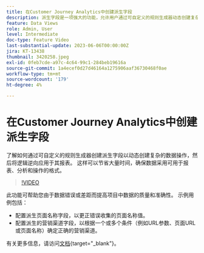 ```yaml
---
title: 在Customer Journey Analytics中创建派生字段
description: 派生字段是一项强大的功能，允许用户通过可自定义的规则生成器动态创建复杂的数据操作，然后将逻辑逆向应用于其报表，从而节省大量时间确保数据采用可用于报表、分析和操作的格式。
feature: Data Views
role: Admin, User
level: Intermediate
doc-type: Feature Video
last-substantial-update: 2023-06-06T00:00:00Z
jira: KT-13438
thumbnail: 3420258.jpeg
exl-id: 0feb7cde-a97c-4c64-99c1-284beb19616a
source-git-commit: 1a4ecef0d27d46164a1275906aaf36730468f0ae
workflow-type: tm+mt
source-wordcount: '179'
ht-degree: 4%

---
```


# 在Customer Journey Analytics中创建派生字段

了解如何通过可自定义的规则生成器创建派生字段以动态创建复杂的数据操作，然后将逻辑逆向应用于其报表。 这样可以节省大量时间，确保数据采用可用于报表、分析和操作的格式。

>[!VIDEO](https://video.tv.adobe.com/v/3420258/?learn=on)

此功能可帮助您由于数据错误或差距而提高项目中数据的质量和准确性。
示例用例包括：

* 配置派生页面名称字段，以更正错误收集的页面名称值。
* 配置派生的营销渠道字段，以根据一个或多个条件（例如URL参数、页面URL或页面名称）确定正确的营销渠道。

有关更多信息，请访问[文档](https://experienceleague.adobe.com/docs/analytics-platform/using/cja-dataviews/derived-fields.html){target="_blank"}。
